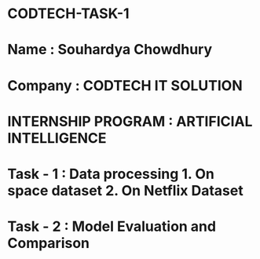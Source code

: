# CODTECH-TASK-1

# Name : Souhardya Chowdhury 
# Company : CODTECH IT SOLUTION 
# INTERNSHIP PROGRAM : ARTIFICIAL INTELLIGENCE 
# Task - 1 : Data processing  1. On space dataset 2. On Netflix Dataset
# Task - 2 : Model Evaluation and Comparison 

